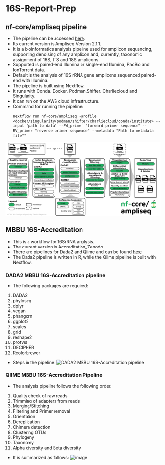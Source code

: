 # 16S-Report-Prep

## nf-core/ampliseq pipeline
* The pipeline can be accessed [here](https://github.com/nf-core/ampliseq).
* Its current version is Ampliseq Version 2.1.1.
* It is a bioinformatics analysis pipeline used for amplicon sequencing, supporting denoising of any amplicon and, currently, taxonomic assignment of 16S, ITS and 18S amplicons. 
* Supported is paired-end Illumina or single-end Illumina, PacBio and IonTorrent data. 
* Default is the analysis of 16S rRNA gene amplicons sequenced paired-end with Illumina.
* The pipeline is built using Nextflow.
* It runs with Conda, Docker, Podman,Shifter, Charliecloud and Singularity.
* It can run on the AWS cloud infrastructure.
* Command for running the pipeline:
  ```
  nextflow run nf-core/ampliseq -profile <docker/singularity/podman/shifter/charliecloud/conda/institute> --input "path to data" --FW_primer "forward primer sequence" --RV_primer "reverse primer sequence" --metadata "Path to metadata file""
  ```
![Image of how it runs and output expected](https://github.com/nf-core/ampliseq/blob/master/docs/images/ampliseq_workflow.png)


## MBBU 16S-Accreditation
* This is a workflow for 16SrRNA analysis.
* The current version is Accreditation_Zenodo
* There are pipelines for Dada2 and Qiime and can be found [here](https://github.com/mbbu/16S_Accreditation/blob/main/Dada2_report.md)
* The Dada2 pipeline is written in R, while the Qiime pipeline is built with Nextflow.

### DADA2 MBBU 16S-Accreditation pipeline

* The following packages are required:
1. DADA2
2. phyloseq
3. dplyr
4. vegan
5. phangorn
6. ggplot2
7. scales
8. grid
9. reshape2
10. profvis
11. DECIPHER
12. Rcolorbrewer

* Steps in the pipeline:
![DADA2 MBBU 16S-Accreditation pipeline](https://github.com/mbbu/Reviewing-16s-Analysis-Workflows/blob/main/MBBU-16S-Accreditation-Dada2-Pipeline-Steps%20(2).png)

### QIIME MBBU 16S-Accreditation Pipeline

* The analysis pipeline follows the following order:
1. Quality check of raw reads
2. Trimming of adapters from reads
3. Merging/Stitching
4. Filtering and Primer removal
5. Orientation
6. Dereplication
7. Chimera detection
8. Clustering OTUs
9. Phylogeny
10. Taxonomy
11. Alpha diversity and Beta diversity

* It is summarized as follows:
![image](https://user-images.githubusercontent.com/91982522/149777440-1efe7a27-8034-492e-944d-d9edaa7b35ed.png)
